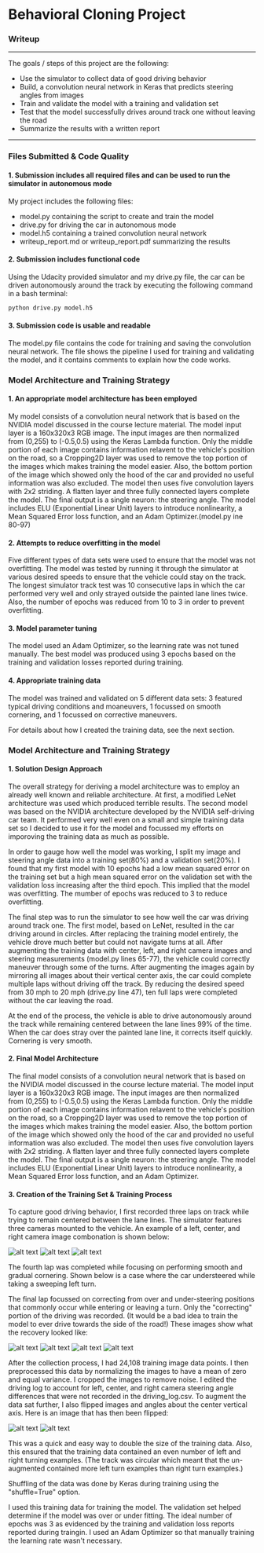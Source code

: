 # **Behavioral Cloning Project**

### Writeup

---

The goals / steps of this project are the following:

* Use the simulator to collect data of good driving behavior
* Build, a convolution neural network in Keras that predicts steering angles from images
* Train and validate the model with a training and validation set
* Test that the model successfully drives around track one without leaving the road
* Summarize the results with a written report


[//]: # (Image References)

[left]: ./images/left.jpg "Left Camera"
[center]: ./images/center.jpg "Center Camera"
[right]: ./images/right.jpg "Right Camera"
[correction_1]: ./images/correction_1.png "Correction 1"
[correction_2]: ./images/correction_2.png "Correction 2"
[correction_3]: ./images/correction_3.png "Correction 3"
[correction_4]: ./images/correction_4.png "Correction 4"
[mirror_left]: ./images/mirror_left.jpg "Mirror Left"
[mirror_right]: ./images/mirror_right.jpg "Mirror Right"

---
### Files Submitted & Code Quality

#### 1. Submission includes all required files and can be used to run the simulator in autonomous mode

My project includes the following files:

* model.py containing the script to create and train the model
* drive.py for driving the car in autonomous mode
* model.h5 containing a trained convolution neural network 
* writeup_report.md or writeup_report.pdf summarizing the results

#### 2. Submission includes functional code
Using the Udacity provided simulator and my drive.py file, the car can be driven autonomously around the track by executing the following command in a bash terminal: 
```sh
python drive.py model.h5
```

#### 3. Submission code is usable and readable

The model.py file contains the code for training and saving the convolution neural network. The file shows the pipeline I used for training and validating the model, and it contains comments to explain how the code works.

### Model Architecture and Training Strategy

#### 1. An appropriate model architecture has been employed

My model consists of a convolution neural network that is based on the NVIDIA model discussed in the course lecture material.  The model input layer is a 160x320x3 RGB image. The input images are then normalized from (0,255) to (-0.5,0.5) using the Keras Lambda function.  Only the middle portion of each image contains information relavent to the vehicle's position on the road, so a Cropping2D layer was used to remove the top portion of the images which makes training the model easier.  Also, the bottom portion of the image which showed only the hood of the car and provided no useful information was also excluded.  The model then uses five convolution layers with 2x2 striding.  A flatten layer and three fully connected layers complete the model.  The final output is a single neuron: the steering angle.  The model includes ELU (Exponential Linear Unit) layers to introduce nonlinearity, a Mean Squared Error loss function, and an Adam Optimizer.(model.py ine 80-97)      


#### 2. Attempts to reduce overfitting in the model

Five different types of data sets were used to ensure that the model was not overfitting. The model was tested by running it through the simulator at various desired speeds to ensure that the vehicle could stay on the track.  The longest simulator track test was 10 consecutive laps in which the car performed very well and only strayed outside the painted lane lines twice.  Also, the number of epochs was reduced from 10 to 3 in order to prevent overfitting.    

#### 3. Model parameter tuning

The model used an Adam Optimizer, so the learning rate was not tuned manually.  The best model was produced using 3 epochs based on the training and validation losses reported during training.    

#### 4. Appropriate training data

The model was trained and validated on 5 different data sets:  3 featured typical driving conditions and moaneuvers, 1 focussed on smooth cornering, and 1 focussed on corrective maneuvers.  

For details about how I created the training data, see the next section. 

### Model Architecture and Training Strategy

#### 1. Solution Design Approach

The overall strategy for deriving a model architecture was to employ an already well known and reliable architecture.  At first, a modified LeNet architecture was used which produced terrible results.  The second model was based on the NVIDIA architecture developed by the NVIDIA self-driving car team.  It performed very well even on a small and simple training data set so I decided to use it for the model and focussed my efforts on imporoving the training data as much as possible.     

In order to gauge how well the model was working, I split my image and steering angle data into a training set(80%) and a validation set(20%).  I found that my first model with 10 epochs had a low mean squared error on the training set but a high mean squared error on the validation set with the validation loss increasing after the third epoch. This implied that the model was overfitting.  The mumber of epochs was reduced to 3 to reduce overfitting.  

The final step was to run the simulator to see how well the car was driving around track one. The first model, based on LeNet, resulted in the car driving around in circles.  After replacing the training model entirely, the vehicle drove much better but could not navigate turns at all.  After augmenting the training data with center, left, and right camera images and steering measurements (model.py lines 65-77), the vehicle could correctly maneuver through some of the turns.  After augmenting the images again by mirroring all images about their vertical center axis, the car could complete multiple laps without driving off the track.  By reducing the desired speed from 30 mph to 20 mph (drive.py line 47), ten full laps were completed without the car leaving the road.  

At the end of the process, the vehicle is able to drive autonomously around the track while remaining centered between the lane lines 99% of the time.  When the car does stray over the painted lane line, it corrects itself quickly.  Cornering is very smooth.

#### 2. Final Model Architecture

The final model consists of a convolution neural network that is based on the NVIDIA model discussed in the course lecture material.  The model input layer is a 160x320x3 RGB image. The input images are then normalized from (0,255) to (-0.5,0.5) using the Keras Lambda function.  Only the middle portion of each image contains information relavent to the vehicle's position on the road, so a Cropping2D layer was used to remove the top portion of the images which makes training the model easier.  Also, the bottom portion of the image which showed only the hood of the car and provided no useful information was also excluded.  The model then uses five convolution layers with 2x2 striding.  A flatten layer and three fully connected layers complete the model.  The final output is a single neuron: the steering angle.  The model includes ELU (Exponential Linear Unit) layers to introduce nonlinearity, a Mean Squared Error loss function, and an Adam Optimizer.      


#### 3. Creation of the Training Set & Training Process

To capture good driving behavior, I first recorded three laps on track while trying to remain centered between the lane lines.  The simulator features three cameras mounted to the vehicle.  An example of a left, center, and right camera image combonation is shown below:

![alt text][left]  ![alt text][center]  ![alt text][right] 


The fourth lap was completed while focusing on performing smooth and gradual cornering.  Shown below is a case where the car understeered while taking a sweeping left turn.  

The final lap focussed on correcting from over and under-steering positions that commonly occur while entering or leaving a turn.  Only the "correcting" portion of the driving was recorded.  (It would be a bad idea to train the model to ever drive towards the side of the road!)  These images show what the recovery looked like:

![alt text][correction_1]
![alt text][correction_2]
![alt text][correction_3]
![alt text][correction_4]


After the collection process, I had 24,108 training image data points. I then preprocessed this data by normalizing the images to have a mean of zero and equal variance.  I cropped the images to remove noise.  I edited the driving log to account for left, center, and right camera steering angle differences that were not recorded in the driving_log.csv.  To augment the data sat further, I also flipped images and angles about the center vertical axis. Here is an image that has then been flipped:

![alt text][mirror_left] ![alt text][mirror_right]


This was a quick and easy way to double the size of the training data.  Also, this ensured that the training data contained an even number of left and right turning examples.  (The track was circular which meant that the un-augmented contained more left turn examples than right turn examples.)

Shuffling of the data was done by Keras during training using the "shuffle=True" option.  

I used this training data for training the model. The validation set helped determine if the model was over or under fitting. The ideal number of epochs was 3 as evidenced by the training and validation loss reports reported during traingin.  I used an Adam Optimizer so that manually training the learning rate wasn't necessary.
